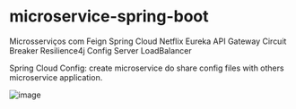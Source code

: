 # microservice-spring-boot
Microsserviços com Feign Spring Cloud Netflix Eureka API Gateway Circuit Breaker Resilience4j Config Server LoadBalancer

Spring Cloud Config: create microservice do share config files with others microservice application.

![image](https://user-images.githubusercontent.com/42221898/129303501-b9896cc6-ba52-4719-8c0c-b365a15f5d39.png)
